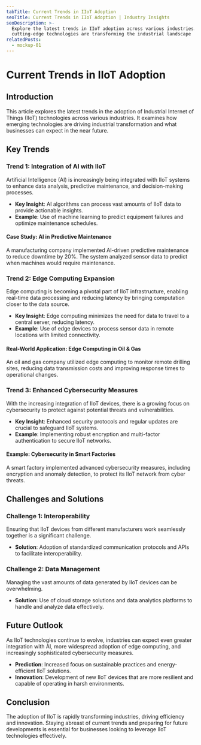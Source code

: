 ```yaml
---
tabTitle: Current Trends in IIoT Adoption
seoTitle: Current Trends in IIoT Adoption | Industry Insights
seoDescription: >-
  Explore the latest trends in IIoT adoption across various industries. Understand how
  cutting-edge technologies are transforming the industrial landscape
relatedPosts:
  - mockup-01
---
```


# Current Trends in IIoT Adoption

## Introduction

This article explores the latest trends in the adoption of Industrial Internet of Things
(IIoT) technologies across various industries. It examines how emerging technologies are
driving industrial transformation and what businesses can expect in the near future.

## Key Trends

### Trend 1: Integration of AI with IIoT

Artificial Intelligence (AI) is increasingly being integrated with IIoT systems to enhance
data analysis, predictive maintenance, and decision-making processes.

- **Key Insight**: AI algorithms can process vast amounts of IIoT data to provide
  actionable insights.
- **Example**: Use of machine learning to predict equipment failures and optimize
  maintenance schedules.

#### Case Study: AI in Predictive Maintenance

A manufacturing company implemented AI-driven predictive maintenance to reduce downtime by
20%. The system analyzed sensor data to predict when machines would require maintenance.

### Trend 2: Edge Computing Expansion

Edge computing is becoming a pivotal part of IIoT infrastructure, enabling real-time data
processing and reducing latency by bringing computation closer to the data source.

- **Key Insight**: Edge computing minimizes the need for data to travel to a central
  server, reducing latency.
- **Example**: Use of edge devices to process sensor data in remote locations with limited
  connectivity.

#### Real-World Application: Edge Computing in Oil & Gas

An oil and gas company utilized edge computing to monitor remote drilling sites, reducing
data transmission costs and improving response times to operational changes.

### Trend 3: Enhanced Cybersecurity Measures

With the increasing integration of IIoT devices, there is a growing focus on cybersecurity
to protect against potential threats and vulnerabilities.

- **Key Insight**: Enhanced security protocols and regular updates are crucial to
  safeguard IIoT systems.
- **Example**: Implementing robust encryption and multi-factor authentication to secure
  IIoT networks.

#### Example: Cybersecurity in Smart Factories

A smart factory implemented advanced cybersecurity measures, including encryption and
anomaly detection, to protect its IIoT network from cyber threats.

## Challenges and Solutions

### Challenge 1: Interoperability

Ensuring that IIoT devices from different manufacturers work seamlessly together is a
significant challenge.

- **Solution**: Adoption of standardized communication protocols and APIs to facilitate
  interoperability.

### Challenge 2: Data Management

Managing the vast amounts of data generated by IIoT devices can be overwhelming.

- **Solution**: Use of cloud storage solutions and data analytics platforms to handle and
  analyze data effectively.

## Future Outlook

As IIoT technologies continue to evolve, industries can expect even greater integration
with AI, more widespread adoption of edge computing, and increasingly sophisticated
cybersecurity measures.

- **Prediction**: Increased focus on sustainable practices and energy-efficient IIoT
  solutions.
- **Innovation**: Development of new IIoT devices that are more resilient and capable of
  operating in harsh environments.

## Conclusion

The adoption of IIoT is rapidly transforming industries, driving efficiency and
innovation. Staying abreast of current trends and preparing for future developments is
essential for businesses looking to leverage IIoT technologies effectively.
